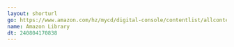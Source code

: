 ```yaml
---
layout: shorturl
go: https://www.amazon.com/hz/mycd/digital-console/contentlist/allcontent/dateDsc
name: Amazon Library
dt: 240804170838
---
```

